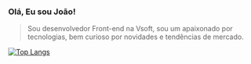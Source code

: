 ### Olá, Eu sou João!

> Sou desenvolvedor Front-end na Vsoft, sou um apaixonado por tecnologias, bem curioso por novidades e tendências de mercado.

[![Top Langs](https://github-readme-stats.vercel.app/api/top-langs/?username=jrodrigo887&layout=compact)](https://github.com/anuraghazra/github-readme-stats)

<!--
**jrodrigo887/jrodrigo887** is a ✨ _special_ ✨ repository because its `README.md` (this file) appears on your GitHub profile.

Here are some ideas to get you started:

- 🔭 I’m currently working on ...
- 🌱 I’m currently learning ...
- 👯 I’m looking to collaborate on ...
- 🤔 I’m looking for help with ...
- 💬 Ask me about ...
- 📫 How to reach me: ...
- 😄 Pronouns: ...
- ⚡ Fun fact: ...
-->
